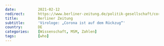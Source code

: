 ```yaml
---
date:          2021-02-12
redirect:      https://www.berliner-zeitung.de/politik-gesellschaft/corona-ist-auf-dem-rueckzug-li.139546
title:         Berliner Zeitung
subtitle:      'Virologe: „Corona ist auf dem Rückzug“'
country:       DE
categories:    [Wissenschaft, MSM, Zahlen]
tags:          [who]
---
```

